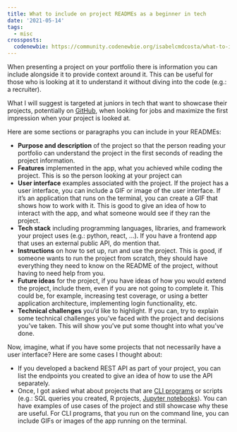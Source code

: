 ```yaml
---
title: What to include on project READMEs as a beginner in tech
date: '2021-05-14'
tags:
  - misc
crossposts:
  codenewbie: https://community.codenewbie.org/isabelcmdcosta/what-to-include-on-project-readmes-as-a-beginner-in-tech-4m3l
---
```


When presenting a project on your portfolio there is information you can include alongside it to provide context around it. This can be useful for those who is looking at it to understand it without diving into the code (e.g.: a recruiter).

What I will suggest is targeted at juniors in tech that want to showcase their projects, potentially on [GitHub](https://github.com/), when looking for jobs and maximize the first impression when your project is looked at.

Here are some sections or paragraphs you can include in your READMEs:
* **Purpose and description** of the project so that the person reading your portfolio can understand the project in the first seconds of reading the project information.
* **Features** implemented in the app, what you achieved while coding the project. This is so the person looking at your project can 
* **User interface** examples associated with the project. If the project has a user interface, you can include a GIF or image of the user interface. If it’s an application that runs on the terminal, you can create a GIF that shows how to work with it. This is good to give an idea of how to interact with the app, and what someone would see if they ran the project.
* **Tech stack** including programming languages, libraries, and framework your project uses (e.g.: python, react, ...). If you have a frontend app that uses an external public API, do mention that.
* **Instructions** on how to set up, run and use the project. This is good, if someone wants to run the project from scratch, they should have everything they need to know on the README of the project, without having to need help from you.
* **Future ideas** for the project, if you have ideas of how you would extend the project, include them, even if you are not going to complete it. This could be, for example, increasing test coverage, or using a better application architecture, implementing login functionality, etc.
* **Technical challenges** you’d like to highlight. If you can, try to explain some technical challenges you’ve faced with the project and decisions you’ve taken. This will show you’ve put some thought into what you’ve done.

Now, imagine, what if you have some projects that not necessarily have a user interface? Here are some cases I thought about:
* If you developed a backend REST API as part of your project, you can list the endpoints you created to give an idea of how to use the API separately.
* Once, I got asked what about projects that are [CLI programs](https://www.w3schools.com/whatis/whatis_cli.asp) or scripts (e.g.: SQL queries you created, R projects, [Jupyter notebooks](https://jupyter.org/)). You can have examples of use cases of the project and still showcase why these are useful. For CLI programs, that you run on the command line, you can include GIFs or images of the app running on the terminal.
